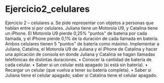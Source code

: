 # Ejercicio2_celulares
Ejercicio 2 – celulares
a.
Se pide representar con objetos a personas que hablan entre sí por
celulares. Juliana tiene un Motorola U9, y Catalina tiene un iPhone.
El Motorola U9 pierde 0,25% &quot;puntos&quot; de batería por cada llamada, y el iPhone pierde 0,1% de la
duración de cada llamada en batería. Ambos celulares tienen 5 &quot;puntos&quot; de batería como máximo.
Implementar a Juliana, Catalina, el Motorola U9 de Juliana y el iPhone de Catalina y hacer
una aplicación de consola en donde Juliana y Catalina se hagan llamadas telefónicas de
distintas duraciones.
• Conocer la cantidad de batería de cada celular.
• Saber si un celular está apagado (si está sin batería).
• Recargar un celular (que vuelva a tener su batería completa).
• Saber si Juliana tiene el celular apagado; saber si Catalina tiene el celular apagado.
